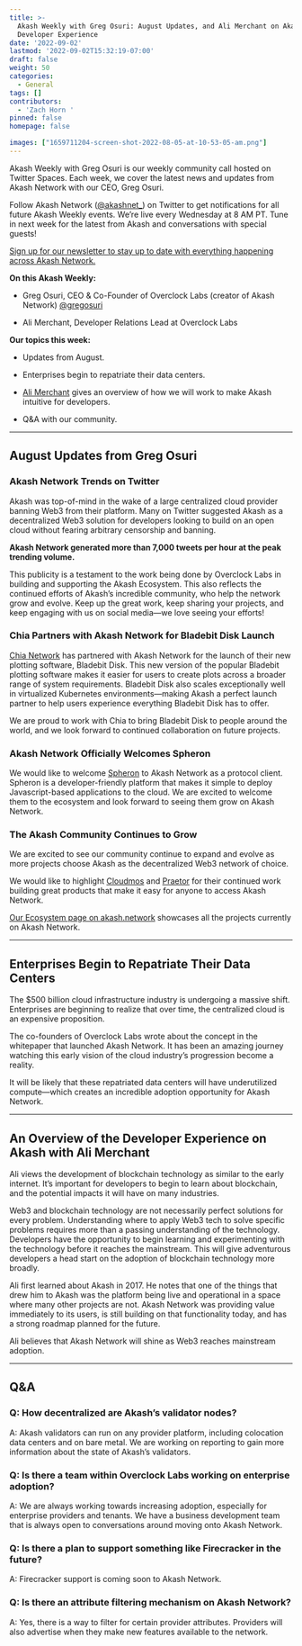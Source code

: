 ```yaml
---
title: >-
  Akash Weekly with Greg Osuri: August Updates, and Ali Merchant on Akash’s
  Developer Experience
date: '2022-09-02'
lastmod: '2022-09-02T15:32:19-07:00'
draft: false
weight: 50
categories:
  - General
tags: []
contributors:
  - 'Zach Horn '
pinned: false
homepage: false

images: ["1659711204-screen-shot-2022-08-05-at-10-53-05-am.png"]
---
```

Akash Weekly with Greg Osuri is our weekly community call hosted on Twitter Spaces. Each week, we cover the latest news and updates from Akash Network with our CEO, Greg Osuri.

Follow Akash Network ([@akashnet\_](https://twitter.com/akashnet_)) on Twitter to get notifications for all future Akash Weekly events. We’re live every Wednesday at 8 AM PT. Tune in next week for the latest from Akash and conversations with special guests!

[Sign up for our newsletter to stay up to date with everything happening across Akash Network.](https://akash.network/?newsletter=true)

**On this Akash Weekly:**

*   Greg Osuri, CEO & Co-Founder of Overclock Labs (creator of Akash Network) [@gregosuri](https://twitter.com/gregosuri) 
    
*   Ali Merchant, Developer Relations Lead at Overclock Labs
    

**Our topics this week:**

*   Updates from August.
    
*   Enterprises begin to repatriate their data centers.
    
*   [Ali Merchant](https://twitter.com/Ali_the_Curios) gives an overview of how we will work to make Akash intuitive for developers.
    
*   Q&A with our community.
    

* * *

August Updates from Greg Osuri
------------------------------

### Akash Network Trends on Twitter

Akash was top-of-mind in the wake of a large centralized cloud provider banning Web3 from their platform. Many on Twitter suggested Akash as a decentralized Web3 solution for developers looking to build on an open cloud without fearing arbitrary censorship and banning.

**Akash Network generated more than 7,000 tweets per hour at the peak trending volume.**

This publicity is a testament to the work being done by Overclock Labs in building and supporting the Akash Ecosystem. This also reflects the continued efforts of Akash’s incredible community, who help the network grow and evolve. Keep up the great work, keep sharing your projects, and keep engaging with us on social media—we love seeing your efforts!

### Chia Partners with Akash Network for Bladebit Disk Launch

[Chia Network](https://www.chia.net/) has partnered with Akash Network for the launch of their new plotting software, Bladebit Disk. This new version of the popular Bladebit plotting software makes it easier for users to create plots across a broader range of system requirements. Bladebit Disk also scales exceptionally well in virtualized Kubernetes environments—making Akash a perfect launch partner to help users experience everything Bladebit Disk has to offer.

We are proud to work with Chia to bring Bladebit Disk to people around the world, and we look forward to continued collaboration on future projects.

### Akash Network Officially Welcomes Spheron

We would like to welcome [Spheron](https://spheron.network/) to Akash Network as a protocol client. Spheron is a developer-friendly platform that makes it simple to deploy Javascript-based applications to the cloud. We are excited to welcome them to the ecosystem and look forward to seeing them grow on Akash Network.

### The Akash Community Continues to Grow

We are excited to see our community continue to expand and evolve as more projects choose Akash as the decentralized Web3 network of choice.

We would like to highlight [Cloudmos](https://cloudmos.io/) and [Praetor](https://praetorapp.com/) for their continued work building great products that make it easy for anyone to access Akash Network.

[Our Ecosystem page on akash.network](https://ecosystem.akash.network/) showcases all the projects currently on Akash Network.

* * *

Enterprises Begin to Repatriate Their Data Centers
--------------------------------------------------

The $500 billion cloud infrastructure industry is undergoing a massive shift. Enterprises are beginning to realize that over time, the centralized cloud is an expensive proposition.  
  
The co-founders of Overclock Labs wrote about the concept in the whitepaper that launched Akash Network. It has been an amazing journey watching this early vision of the cloud industry’s progression become a reality.

It will be likely that these repatriated data centers will have underutilized compute—which creates an incredible adoption opportunity for Akash Network.

* * *

An Overview of the Developer Experience on Akash with Ali Merchant
------------------------------------------------------------------

Ali views the development of blockchain technology as similar to the early internet. It’s important for developers to begin to learn about blockchain, and the potential impacts it will have on many industries.

Web3 and blockchain technology are not necessarily perfect solutions for every problem. Understanding where to apply Web3 tech to solve specific problems requires more than a passing understanding of the technology. Developers have the opportunity to begin learning and experimenting with the technology before it reaches the mainstream. This will give adventurous developers a head start on the adoption of blockchain technology more broadly.

Ali first learned about Akash in 2017. He notes that one of the things that drew him to Akash was the platform being live and operational in a space where many other projects are not. Akash Network was providing value immediately to its users, is still building on that functionality today, and has a strong roadmap planned for the future. 

Ali believes that Akash Network will shine as Web3 reaches mainstream adoption.

* * *

Q&A
---

### Q: How decentralized are Akash’s validator nodes?

A: Akash validators can run on any provider platform, including colocation data centers and on bare metal. We are working on reporting to gain more information about the state of Akash’s validators.

### Q: Is there a team within Overclock Labs working on enterprise adoption?

A: We are always working towards increasing adoption, especially for enterprise providers and tenants. We have a business development team that is always open to conversations around moving onto Akash Network.

### Q: Is there a plan to support something like Firecracker in the future?

A: Firecracker support is coming soon to Akash Network.

### Q: Is there an attribute filtering mechanism on Akash Network?

A: Yes, there is a way to filter for certain provider attributes. Providers will also advertise when they make new features available to the network.